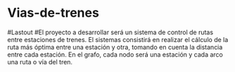 # Vias-de-trenes
#Lastout
#El proyecto a desarrollar será un sistema de control de rutas entre estaciones de trenes. El sistemas consistirá en realizar el cálculo de la ruta más óptima entre una estación y otra, tomando en cuenta la distancia entre cada estación. En el grafo, cada nodo será una estación y cada arco una ruta o vía del tren.

